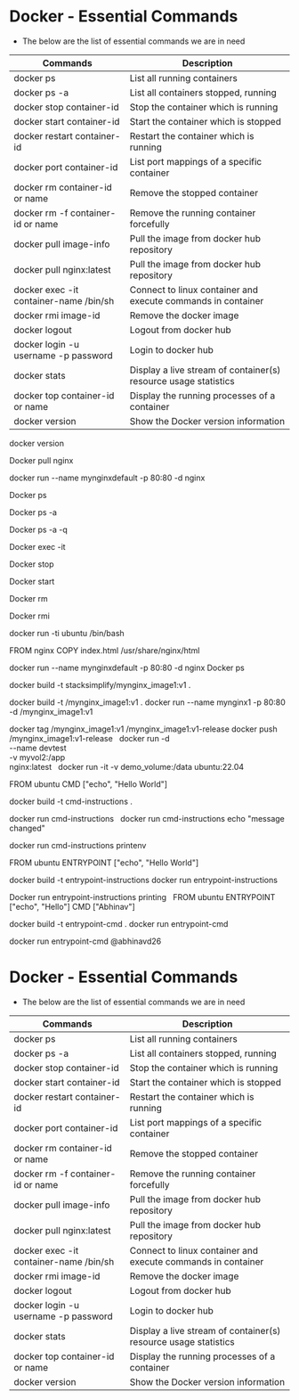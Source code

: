 # Docker - Essential Commands
- The below are the list of essential commands we are in need 

|     Commands                 |    Description                                  |
| ------------------------------- | --------------------------------------------- |
| docker ps | List all running containers |
| docker ps -a | List all containers stopped, running |
| docker stop container-id | Stop the container which is running |
| docker start container-id | Start the container which is stopped |
| docker restart container-id | Restart the container which is running |
| docker port container-id | List port mappings of a specific container |
| docker rm container-id or name | Remove the stopped container |
| docker rm -f container-id or name| Remove the running container forcefully |
| docker pull image-info | Pull the image from docker hub repository |
| docker pull nginx:latest | Pull the image from docker hub repository |
| docker exec -it container-name /bin/sh | Connect to linux container and execute commands in container |
| docker rmi image-id | Remove the docker image |
| docker logout | Logout from docker hub |
| docker login -u username -p password | Login to docker hub |
| docker stats | Display a live stream of container(s) resource usage statistics |
| docker top container-id or name | Display the running processes of a container |
| docker version | Show the Docker version information |


docker version

Docker pull nginx 

docker run --name mynginxdefault -p 80:80 -d nginx

Docker ps 

Docker ps -a 

Docker ps -a -q 

Docker exec -it 

Docker stop 

Docker start 

Docker rm 

Docker rmi 


docker run -ti  ubuntu /bin/bash 


FROM nginx
COPY index.html /usr/share/nginx/html



docker run --name mynginxdefault -p 80:80 -d nginx
Docker ps 


docker build -t stacksimplify/mynginx_image1:v1 .

docker build -t <your-docker-hub-id>/mynginx_image1:v1 .
docker run --name mynginx1 -p 80:80 -d <your-docker-hub-id>/mynginx_image1:v1


docker tag <your-docker-hub-id>/mynginx_image1:v1 <your-docker-hub-id>/mynginx_image1:v1-release
docker push <your-docker-hub-id>/mynginx_image1:v1-release
  docker run -d \
  --name devtest \
  -v myvol2:/app \
  nginx:latest   docker run -it -v demo_volume:/data ubuntu:22.04


FROM ubuntu
CMD ["echo", "Hello World"]

docker build -t cmd-instructions .

docker run cmd-instructions
  docker run cmd-instructions echo "message changed"


docker run cmd-instructions printenv


FROM ubuntu
ENTRYPOINT ["echo", "Hello World"]


docker build -t entrypoint-instructions 
docker run entrypoint-instructions

Docker run entrypoint-instructions  printing   FROM ubuntu
ENTRYPOINT ["echo", "Hello"]
CMD ["Abhinav"]

docker build -t entrypoint-cmd .
docker run entrypoint-cmd


docker run entrypoint-cmd @abhinavd26

# Docker - Essential Commands
- The below are the list of essential commands we are in need 

|     Commands                 |    Description                                  |
| ------------------------------- | --------------------------------------------- |
| docker ps | List all running containers |
| docker ps -a | List all containers stopped, running |
| docker stop container-id | Stop the container which is running |
| docker start container-id | Start the container which is stopped |
| docker restart container-id | Restart the container which is running |
| docker port container-id | List port mappings of a specific container |
| docker rm container-id or name | Remove the stopped container |
| docker rm -f container-id or name| Remove the running container forcefully |
| docker pull image-info | Pull the image from docker hub repository |
| docker pull nginx:latest | Pull the image from docker hub repository |
| docker exec -it container-name /bin/sh | Connect to linux container and execute commands in container |
| docker rmi image-id | Remove the docker image |
| docker logout | Logout from docker hub |
| docker login -u username -p password | Login to docker hub |
| docker stats | Display a live stream of container(s) resource usage statistics |
| docker top container-id or name | Display the running processes of a container |
| docker version | Show the Docker version information |

